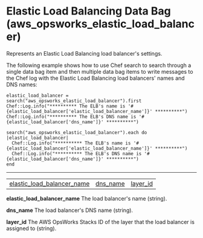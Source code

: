# Elastic Load Balancing Data Bag \(aws\_opsworks\_elastic\_load\_balancer\)<a name="data-bag-json-elb"></a>

Represents an Elastic Load Balancing load balancer's settings\.

The following example shows how to use Chef search to search through a single data bag item and then multiple data bag items to write messages to the Chef log with the Elastic Load Balancing load balancers' names and DNS names:

```
elastic_load_balancer = search("aws_opsworks_elastic_load_balancer").first
Chef::Log.info("********** The ELB's name is '#{elastic_load_balancer['elastic_load_balancer_name']}' **********")
Chef::Log.info("********** The ELB's DNS name is '#{elastic_load_balancer['dns_name']}' **********")

search("aws_opsworks_elastic_load_balancer").each do |elastic_load_balancer|
  Chef::Log.info("********** The ELB's name is '#{elastic_load_balancer['elastic_load_balancer_name']}' **********")
  Chef::Log.info("********** The ELB's DNS name is '#{elastic_load_balancer['dns_name']}' **********")
end
```


****  

|  |  |  | 
| --- |--- |--- |
| [elastic\_load\_balancer\_name](#data-bag-json-elb-elastic-load-balancer-name) | [dns\_name](#data-bag-json-elb-dns-name) | [layer\_id](#data-bag-json-elb-layer-id) | 

**elastic\_load\_balancer\_name**  <a name="data-bag-json-elb-elastic-load-balancer-name"></a>
The load balancer's name \(string\)\.

**dns\_name**  <a name="data-bag-json-elb-dns-name"></a>
The load balancer's DNS name \(string\)\.

**layer\_id**  <a name="data-bag-json-elb-layer-id"></a>
The AWS OpsWorks Stacks ID of the layer that the load balancer is assigned to \(string\)\.